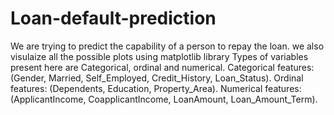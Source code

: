 # Loan-default-prediction
We are trying to predict the capability of a person to repay the loan. 
we also visulaize all the possible plots using matplotlib library
Types of variables present here are Categorical, ordinal and numerical.
Categorical features: (Gender, Married, Self_Employed, Credit_History, Loan_Status).
Ordinal features: (Dependents, Education, Property_Area).
Numerical features: (ApplicantIncome, CoapplicantIncome, LoanAmount, Loan_Amount_Term).
